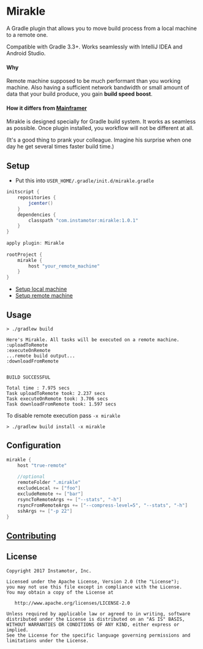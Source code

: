 # Mirakle
A Gradle plugin that allows you to move build process from a local machine to a remote one.

Compatible with Gradle 3.3+. Works seamlessly with IntelliJ IDEA and Android Studio.

#### Why
Remote machine supposed to be much performant than you working machine.
Also having a sufficient network bandwidth or small amount of data that your build produce, you gain **build speed boost**.

#### How it differs from [Mainframer](https://github.com/gojuno/mainframer)

Mirakle is designed specially for Gradle build system. It works as seamless as possible. Once plugin installed, you workflow will not be different at all.

(It's a good thing to prank your colleague. Imagine his surprise when one day he get several times faster build time.)


## Setup
* Put this into `USER_HOME/.gradle/init.d/mirakle.gradle`
```groovy
initscript {
    repositories {
        jcenter()
    }
    dependencies {
        classpath "com.instamotor:mirakle:1.0.1"
    }
}
 
apply plugin: Mirakle
 
rootProject {
    mirakle {
        host "your_remote_machine"
    }
}
```
* [Setup local machine](docs/SETUP_LOCAL.md)
* [Setup remote machine](docs/SETUP_REMOTE.md)

## Usage
```
> ./gradlew build

Here's Mirakle. All tasks will be executed on a remote machine.
:uploadToRemote
:executeOnRemote
...remote build output...
:downloadFromRemote
 

BUILD SUCCESSFUL
 
Total time : 7.975 secs
Task uploadToRemote took: 2.237 secs
Task executeOnRemote took: 3.706 secs
Task downloadFromRemote took: 1.597 secs
```

To disable remote execution pass `-x mirakle`

```
> ./gradlew build install -x mirakle
```

## Configuration
```groovy
mirakle {
    host "true-remote"
    
    //optional
    remoteFolder ".mirakle"
    excludeLocal += ["foo"]
    excludeRemote += ["bar"]
    rsyncToRemoteArgs += ["--stats", "-h"]
    rsyncFromRemoteArgs += ["--compress-level=5", "--stats", "-h"]
    sshArgs += ["-p 22"]
}
```
## [Contributing](docs/CONTRIBUTING.md)

## License
```
Copyright 2017 Instamotor, Inc.

Licensed under the Apache License, Version 2.0 (the "License");
you may not use this file except in compliance with the License.
You may obtain a copy of the License at

   http://www.apache.org/licenses/LICENSE-2.0

Unless required by applicable law or agreed to in writing, software
distributed under the License is distributed on an "AS IS" BASIS,
WITHOUT WARRANTIES OR CONDITIONS OF ANY KIND, either express or implied.
See the License for the specific language governing permissions and
limitations under the License.
```
